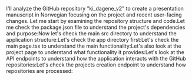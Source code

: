 I'll analyze the GitHub repository "ki_dagene_v2" to create a presentation manuscript in Norwegian focusing on the project and recent user-facing changes. Let me start by examining the repository structure and code.Let me check the package.json file to understand the project's dependencies and purpose:Now let's check the main src directory to understand the application structure:Let's check the app directory first:Let's check the main page.tsx to understand the main functionality:Let's also look at the project page to understand what functionality it provides:Let's look at the API endpoints to understand how the application interacts with the GitHub repositories:Let's check the projects creation endpoint to understand how repositories are processed: